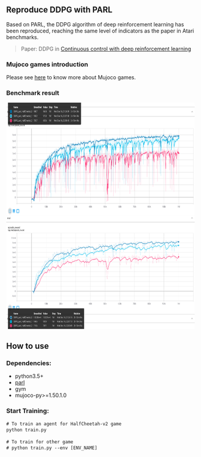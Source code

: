 ## Reproduce DDPG with PARL
Based on PARL, the DDPG algorithm of deep reinforcement learning has been reproduced, reaching the same level of indicators as the paper in Atari benchmarks.

> Paper: DDPG in [Continuous control with deep reinforcement learning](https://arxiv.org/abs/1509.02971)

### Mujoco games introduction
Please see [here](https://github.com/openai/mujoco-py) to know more about Mujoco games.

### Benchmark result

<img src=".benchmark/train.png" width = "800" height ="300" alt="DDPG_HalfCheetah-v1"/>

<img src=".benchmark/evaluation.png" width = "800" height ="300" alt="DDPG_HalfCheetah-v1"/>  

## How to use
### Dependencies:
+ python3.5+
+ [parl](https://github.com/PaddlePaddle/PARL)
+ gym
+ mujoco-py>=1.50.1.0

### Start Training:
```
# To train an agent for HalfCheetah-v2 game
python train.py

# To train for other game
# python train.py --env [ENV_NAME]

```